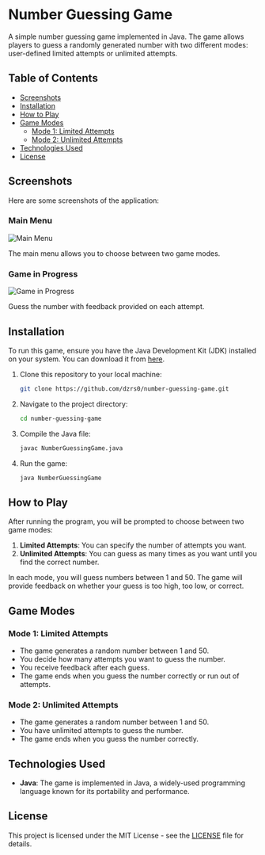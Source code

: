 # Number Guessing Game

A simple number guessing game implemented in Java. The game allows players to guess a randomly generated number with two different modes: user-defined limited attempts or unlimited attempts.

## Table of Contents

- [Screenshots](#screenshots)
- [Installation](#installation)
- [How to Play](#how-to-play)
- [Game Modes](#game-modes)
  - [Mode 1: Limited Attempts](#mode-1-limited-attempts)
  - [Mode 2: Unlimited Attempts](#mode-2-unlimited-attempts)
- [Technologies Used](#technologies-used)
- [License](#license)

## Screenshots

Here are some screenshots of the application:

### Main Menu

![Main Menu](screenshots/screenshot1.png)

The main menu allows you to choose between two game modes.

### Game in Progress

![Game in Progress](screenshots/screenshot2.png)

Guess the number with feedback provided on each attempt.

## Installation

To run this game, ensure you have the Java Development Kit (JDK) installed on your system. You can download it from [here](https://www.oracle.com/java/technologies/javase-jdk11-downloads.html).

1. Clone this repository to your local machine:

    ```bash
    git clone https://github.com/dzrs0/number-guessing-game.git
    ```

2. Navigate to the project directory:

    ```bash
    cd number-guessing-game
    ```

3. Compile the Java file:

    ```bash
    javac NumberGuessingGame.java
    ```

4. Run the game:

    ```bash
    java NumberGuessingGame
    ```

## How to Play

After running the program, you will be prompted to choose between two game modes:

1. **Limited Attempts**: You can specify the number of attempts you want.
2. **Unlimited Attempts**: You can guess as many times as you want until you find the correct number.

In each mode, you will guess numbers between 1 and 50. The game will provide feedback on whether your guess is too high, too low, or correct.

## Game Modes

### Mode 1: Limited Attempts

- The game generates a random number between 1 and 50.
- You decide how many attempts you want to guess the number.
- You receive feedback after each guess.
- The game ends when you guess the number correctly or run out of attempts.

### Mode 2: Unlimited Attempts

- The game generates a random number between 1 and 50.
- You have unlimited attempts to guess the number.
- The game ends when you guess the number correctly.

## Technologies Used

- **Java**: The game is implemented in Java, a widely-used programming language known for its portability and performance.

## License

This project is licensed under the MIT License - see the [LICENSE](LICENSE) file for details.

